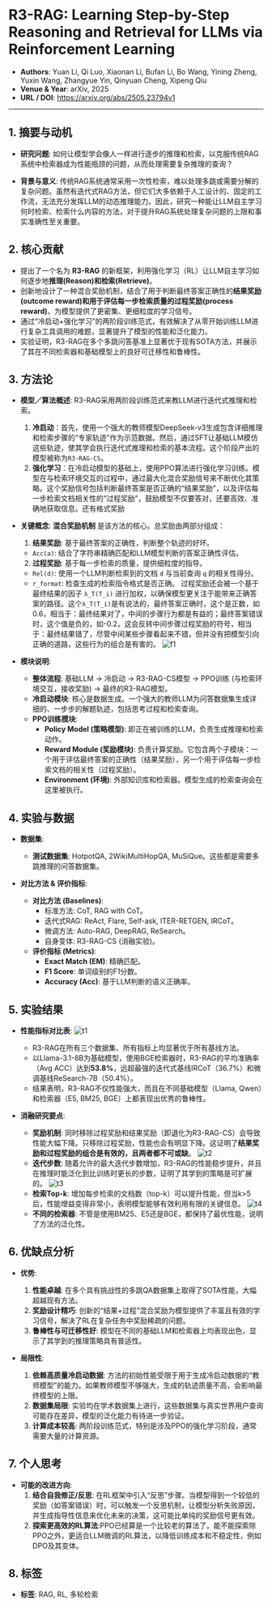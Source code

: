 # R3-RAG: Learning Step-by-Step Reasoning and Retrieval for LLMs via Reinforcement Learning


- **Authors**: Yuan Li, Qi Luo, Xiaonan Li, Bufan Li, Bo Wang, Yining Zheng, Yuxin Wang, Zhangyue Yin, Qinyuan Cheng, Xipeng Qiu
- **Venue & Year**: arXiv, 2025 
- **URL / DOI**: https://arxiv.org/abs/2505.23794v1

---

## 1. 摘要与动机

- **研究问题**: 如何让模型学会像人一样进行逐步的推理和检索，以克服传统RAG系统中检索器成为性能瓶颈的问题，从而处理需要复杂推理的查询？

- **背景与意义**: 传统RAG系统通常采用一次性检索，难以处理多跳或需要分解的复杂问题。虽然有迭代式RAG方法，但它们大多依赖于人工设计的、固定的工作流，无法充分发挥LLM的动态推理能力。因此，研究一种能让LLM自主学习何时检索、检索什么内容的方法，对于提升RAG系统处理复杂问题的上限和事实准确性至关重要。

## 2. 核心贡献

- 提出了一个名为 **R3-RAG** 的新框架，利用强化学习（RL）让LLM自主学习如何逐步地**推理(Reason)**和**检索(Retrieve)**。
- 创新地设计了一种混合奖励机制，结合了用于判断最终答案正确性的**结果奖励(outcome reward)**和用于评估每一步检索质量的**过程奖励(process reward)**，为模型提供了更密集、更细粒度的学习信号。
- 通过“冷启动+强化学习”的两阶段训练范式，有效解决了从零开始训练LLM进行复杂工具调用的难题，显著提升了模型的性能和泛化能力。
- 实验证明，R3-RAG在多个多跳问答基准上显著优于现有SOTA方法，并展示了其在不同检索器和基础模型上的良好可迁移性和鲁棒性。

## 3. 方法论

- **模型／算法概述**: R3-RAG采用两阶段训练范式来教LLM进行迭代式推理和检索。
    1.  **冷启动**：首先，使用一个强大的教师模型DeepSeek-v3生成包含详细推理和检索步骤的“专家轨迹”作为示范数据。然后，通过SFT让基础LLM模仿这些轨迹，使其学会执行迭代式推理和检索的基本流程。这个阶段产出的模型被称为`R3-RAG-CS`。
    2.  **强化学习**：在冷启动模型的基础上，使用PPO算法进行强化学习训练。模型在与检索环境交互的过程中，通过最大化混合奖励信号来不断优化其策略。这个奖励信号包括判断最终答案是否正确的“结果奖励”，以及评估每一步检索文档相关性的“过程奖励”，鼓励模型不仅要答对，还要高效、准确地获取信息。还有格式奖励

- **关键概念**:
  **混合奖励机制** 是该方法的核心。总奖励由两部分组成：
  1.  **结果奖励**: 基于最终答案的正确性，判断整个轨迹的好坏。
     -   `Acc(a)`: 结合了字符串精确匹配和LLM模型判断的答案正确性评估。
  2.  **过程奖励**: 基于每一步检索的质量，提供细粒度的指导。
     -   `Rel(d)`: 使用一个LLM判断检索到的文档 `d` 与当前查询 `q` 的相关性得分。
     -   `r_format`: 检查生成的检索指令格式是否正确。
  过程奖励还会被一个基于最终结果的因子 `λ_T(T_i)` 进行加权，以确保模型更关注于能带来正确答案的路径。这个`λ_T(T_i)`是有说法的，最终答案正确时，这个是正数，如0.6，相当于：最终结果对了，中间的步骤行为都是有益的；最终答案错误时，这个值是负的，如-0.2，这会反转中间步骤过程奖励的符号，相当于：最终结果错了，尽管中间某些步骤看起来不错，但并没有把模型引向正确的道路，这些行为的组合是有害的。
![f1](image7/f1.png)
- **模块说明**:
    - **整体流程**: 基础LLM -> 冷启动 -> R3-RAG-CS模型 -> PPO训练 (与检索环境交互，接收奖励) -> 最终的R3-RAG模型。
    - **冷启动模块**: 核心是数据生成。一个强大的教师LLM为问答数据集生成详细的、一步步的解题轨迹，包括思考过程和检索查询。
    - **PPO训练模块**: 
        - **Policy Model (策略模型)**: 即正在被训练的LLM，负责生成推理和检索动作。
        - **Reward Module (奖励模块)**: 负责计算奖励。它包含两个子模块：一个用于评估最终答案的正确性（结果奖励），另一个用于评估每一步检索文档的相关性（过程奖励）。
        - **Environment (环境)**: 外部知识库和检索器。模型生成的检索查询会在这里被执行。

## 4. 实验与数据

- **数据集**:
    - **测试数据集**: HotpotQA, 2WikiMultiHopQA, MuSiQue。这些都是需要多跳推理的问答数据集。
    
- **对比方法 & 评价指标**:
    - **对比方法 (Baselines)**: 
        - 标准方法: CoT, RAG with CoT。
        - 迭代式RAG: ReAct, Flare, Self-ask, ITER-RETGEN, IRCoT。
        - 微调方法: Auto-RAG, DeepRAG, ReSearch。
        - 自身变体: R3-RAG-CS (消融实验)。
    - **评价指标 (Metrics)**:
        - **Exact Match (EM)**: 精确匹配。
        - **F1 Score**: 单词级别的F1分数。
        - **Accuracy (Acc)**: 基于LLM判断的语义正确率。

## 5. 实验结果
- **性能指标对比表**:
  ![t1](image7/t1.png)
    - R3-RAG在所有三个数据集、所有指标上均显著优于所有基线方法。
    - 以Llama-3.1-8B为基础模型，使用BGE检索器时，R3-RAG的平均准确率（Avg ACC）达到**53.8%**，远超最强的迭代式基线IRCoT（36.7%）和微调基线ReSearch-7B（50.4%）。
    - 结果表明，R3-RAG不仅性能强大，而且在不同基础模型（Llama, Qwen）和检索器（E5, BM25, BGE）上都表现出优秀的鲁棒性。

- **消融研究要点**:
    - **奖励机制**: 同时移除过程奖励和结果奖励（即退化为R3-RAG-CS）会导致性能大幅下降。只移除过程奖励，性能也会有明显下降。这证明了**结果奖励和过程奖励的组合是有效的，且两者都不可或缺**。
  ![t2](image7/t2.png)
    - **迭代步数**: 随着允许的最大迭代步数增加，R3-RAG的性能稳步提升，并且在推理时能泛化到比训练时更长的步数，证明了其学到的策略是可扩展的。
  ![t3](image7/t3.png)
    - **检索Top-k**: 增加每步检索的文档数（top-k）可以提升性能，但当k>5后，性能增益变得非常小，表明模型能够有效利用有限的关键信息。
  ![t4](image7/t4.png)
    - **不同的检索器**: 不管是使用BM25、E5还是BGE，都保持了最优性能，说明了方法的泛化性。
## 6. 优缺点分析

- **优势**:
    1.  **性能卓越**: 在多个具有挑战性的多跳QA数据集上取得了SOTA性能，大幅超越现有方法。
    2.  **奖励设计精巧**: 创新的“结果+过程”混合奖励为模型提供了丰富且有效的学习信号，解决了RL在复杂任务中奖励稀疏的问题。
    3.  **鲁棒性与可迁移性好**: 模型在不同的基础LLM和检索器上均表现出色，显示了其学到的推理策略具有普适性。

- **局限性**:
    1.  **依赖高质量冷启动数据**: 方法的初始性能受限于用于生成冷启动数据的“教师模型”的能力。如果教师模型不够强大，生成的轨迹质量不高，会影响最终模型的上限。
    2.  **数据集局限**: 实验均在学术数据集上进行，这些数据集与真实世界用户查询可能存在差异，模型的泛化能力有待进一步验证。
    3.  **计算成本较高**: 两阶段训练范式，特别是涉及PPO的强化学习阶段，通常需要大量的计算资源。

## 7. 个人思考


- **可能的改进方向**:
    1.  **结合自我修正/反思**: 在RL框架中引入“反思”步骤。当模型得到一个较低的奖励（如答案错误）时，可以触发一个反思机制，让模型分析失败原因，并生成指导性信息来优化未来的决策，这可能比单纯的奖励信号更有效。
    2.  **探索更高效的RL算法**:PPO已经算是一个比较老的算法了。能不能探索除PPO之外，更适合LLM微调的RL算法，以降低训练成本和不稳定性，例如DPO及其变体。

## 8. 标签

- **标签**: RAG, RL, 多轮检索